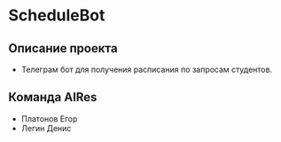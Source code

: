 # ScheduleBot

## Описание проекта
* Телеграм бот для получения расписания по запросам студентов.

## Команда AIRes
* Платонов Егор
* Легин Денис
